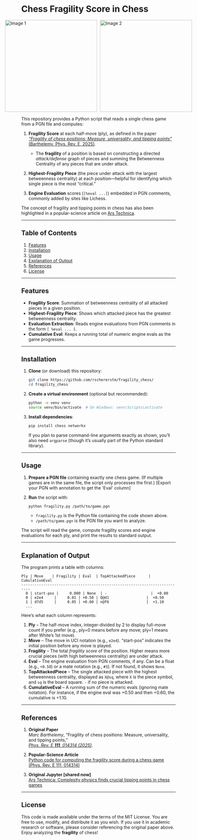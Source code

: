 # Chess Fragility Score in Chess

<div style="display: flex; justify-content: center; align-items: center; gap: 10px;">
  <img src="https://github.com/user-attachments/assets/2c2dcf4b-3e22-41ca-980f-e317e5957dca" alt="Image 1" width="300" height="300">
  <img src="https://github.com/user-attachments/assets/bfbb6630-d76b-453a-a93d-bef78f783395" alt="Image 2" width="300" height="300">
</div>


This repository provides a Python script that reads a single chess game from a PGN file and computes:

1. **Fragility Score** at each half-move (ply), as defined in the paper  
   [*“Fragility of chess positions: Measure, universality, and tipping points”* (Barthelemy, Phys. Rev. E, 2025)](https://journals.aps.org/pre/pdf/10.1103/PhysRevE.111.014314).  
   - The **fragility** of a position is based on constructing a directed *attack/defense* graph of pieces and summing the Betweenness Centrality of any pieces that are under attack.

2. **Highest-Fragility Piece** (the piece under attack with the largest betweenness centrality) at each position—helpful for identifying which single piece is the most “critical.”

3. **Engine Evaluation** scores (`[%eval ...]`) embedded in PGN comments, commonly added by sites like Lichess.

The concept of fragility and tipping points in chess has also been highlighted in a popular-science article on [Ars Technica](https://arstechnica.com/science/2025/01/complexity-physics-finds-crucial-tipping-points-in-chess-games/#:~:text=He%20also%20calculated%20so%2Dcalled,over%20the%20last%20200%20years.).

---

## Table of Contents

1. [Features](#features)  
2. [Installation](#installation)  
3. [Usage](#usage)  
4. [Explanation of Output](#explanation-of-output)  
5. [References](#references)  
6. [License](#license)

---

## Features

- **Fragility Score**: Summation of betweenness centrality of all attacked pieces in a given position.  
- **Highest-Fragility Piece**: Shows which attacked piece has the greatest betweenness centrality.  
- **Evaluation Extraction**: Reads engine evaluations from PGN comments in the form `[ %eval ... ]`.  
- **Cumulative Eval**: Keeps a running total of numeric engine evals as the game progresses.  

---

## Installation

1. **Clone** (or download) this repository:

   ```bash
   git clone https://github.com/rschererstm/fragility_chess/
   cd fragility_chess
   ```

2. **Create a virtual environment** (optional but recommended):

   ```bash
   python -m venv venv
   source venv/bin/activate  # On Windows: venv\Scripts\activate
   ```

3. **Install dependencies**:

   ```bash
   pip install chess networkx
   ```

   If you plan to parse command-line arguments exactly as shown, you’ll also need `argparse` (though it’s usually part of the Python standard library).

---

## Usage

1. **Prepare a PGN file** containing exactly one chess game. (If multiple games are in the same file, the script only processes the first.) [Export your PGN with annotation to get the 'Eval' column]
2. **Run** the script with:

   ```bash
   python fragility.py /path/to/game.pgn
   ```

   - `fragility.py` is the Python file containing the code shown above.  
   - `/path/to/game.pgn` is the PGN file you want to analyze.

The script will read the game, compute fragility scores and engine evaluations for each ply, and print the results to standard output.

---

## Explanation of Output

The program prints a table with columns:

```
Ply | Move    | Fragility | Eval  | TopAttackedPiece      | CumulativeEval
--------------------------------------------------------------------------
  0 | start-pos |     0.000 | None  | -                    |  +0.00
  0 | e2e4     |     0.01 | +0.50 | Q@d1                 |  +0.50
  1 | d7d5     |     0.05 | +0.60 | n@f6                 |  +1.10
  ...
```

Here’s what each column represents:

1. **Ply** – The half-move index, integer-divided by 2 to display full-move count if you prefer (e.g., ply=0 means before any move; ply=1 means after White’s 1st move).  
2. **Move** – The move in UCI notation (e.g., `e2e4`). “start-pos” indicates the initial position before any move is played.  
3. **Fragility** – The total *fragility score* of the position. Higher means more crucial pieces (with high betweenness centrality) are under attack.  
4. **Eval** – The engine evaluation from PGN comments, if any. Can be a float (e.g., `+0.50`) or a mate notation (e.g., `#3`). If not found, it shows `None`.  
5. **TopAttackedPiece** – The single attacked piece with the highest betweenness centrality, displayed as `X@sq`, where `X` is the piece symbol, and `sq` is the board square. `-` if no piece is attacked.  
6. **CumulativeEval** – A running sum of the numeric evals (ignoring mate notation). For instance, if the engine eval was +0.50 and then +0.60, the cumulative is +1.10.  

---

## References

1. **Original Paper**  
   *Marc Barthelemy*, “Fragility of chess positions: Measure, universality, and tipping points,”  
   [*Phys. Rev. E **111**, 014314 (2025)*](https://journals.aps.org/pre/pdf/10.1103/PhysRevE.111.014314).

2. **Popular-Science Article**  
   [Python code for computing the fragility score during a chess game (Phys. Rev. E 111, 014314)](https://arstechnica.com/science/2025/01/complexity-physics-finds-crucial-tipping-points-in-chess-games/#:~:text=He%20also%20calculated%20so%2Dcalled,over%20the%20last%20200%20years.)

3. **Original Jupyter [shared now]**  
   [Ars Technica: Complexity physics finds crucial tipping points in chess games](https://zenodo.org/records/14742727)


---

## License

This code is made available under the terms of the MIT License. You are free to use, modify, and distribute it as you wish. If you use it in academic research or software, please consider referencing the original paper above. Enjoy analyzing the **fragility** of chess!
